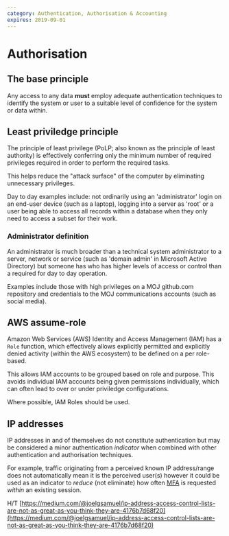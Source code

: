 ```yaml
---
category: Authentication, Authorisation & Accounting
expires: 2019-09-01
---
```

# Authorisation

## The base principle

Any access to any data **must** employ adequate authentication techniques to identify the system or user to a suitable level of confidence for the system or data within.

## Least priviledge principle

The principle of least privilege (PoLP; also known as the principle of least authority) is effectively conferring only the minimum number of required privileges required in order to perform the required tasks.

This helps reduce the "attack surface" of the computer by eliminating unnecessary privileges.

Day to day examples include: not ordinarily using an 'administrator' login on an end-user device (such as a laptop), logging into a server as 'root' or a user being able to access all records within a database when they only need to access a subset for their work.

### Administrator definition

An administrator is much broader than a technical system administrator to a server, network or service (such as 'domain admin' in Microsoft Active Directory) but someone has who has higher levels of access or control than a required for day to day operation.

Examples include those with high privileges on a MOJ github.com repository and credentials to the MOJ communications accounts (such as social media).

## AWS assume-role

Amazon Web Services (AWS) Identity and Access Management (IAM) has a `Role` function, which effectively allows explicitly permitted and explicitly denied activity (within the AWS ecosystem) to be defined on a per role-based.

This allows IAM accounts to be grouped based on role and purpose. This avoids individual IAM accounts being given permissions individually, which can often lead to over or under priviledge configurations.

Where possible, IAM Roles should be used.

## IP addresses

IP addresses in and of themselves do not constitute authentication but may be considered a minor authentication *indicator* when combined with other authentication and authorisation techniques.

For example, traffic originating from a perceived known IP address/range does not automatically mean it is the perceived user(s) however it could be used as an indicator to *reduce* (not eliminate) how often [MFA](../../policies/multi-factor-authentication-mfa-guide/) is requested *within* an existing session.

H/T [https://medium.com/@joelgsamuel/ip-address-access-control-lists-are-not-as-great-as-you-think-they-are-4176b7d68f20](https://medium.com/@joelgsamuel/ip-address-access-control-lists-are-not-as-great-as-you-think-they-are-4176b7d68f20)